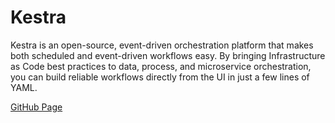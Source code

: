 # Kestra

Kestra is an open-source, event-driven orchestration platform that makes both scheduled and event-driven workflows easy. By bringing Infrastructure as Code best practices to data, process, and microservice orchestration, you can build reliable workflows directly from the UI in just a few lines of YAML.

[GitHub Page](https://github.com/kestra-io/kestra)